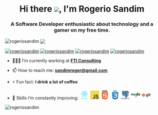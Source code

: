 <h1 align="center">Hi there <img src="https://raw.githubusercontent.com/kaueMarques/kaueMarques/master/hi.gif" width="30px">, I'm Rogerio Sandim</h1>
<h3 align="center">A Software Developer enthusiastic about technology and a gamer on my free time.</h3>

<p align="left">
<img align="center" src="https://komarev.com/ghpvc/?username=rogeriosandim" alt="rogeriosandim" /> 
<a href="https://github.com/rogeriosandim/?tab=follow"><img align="center"src="https://img.shields.io/github/followers/rogeriosandim?label=Follow&style=social"/></a>
</p>

<p align='left'>
<a href="https://www.linkedin.com/in/rogeriosandim/" target="blank"><img align="center" src="https://cdn.jsdelivr.net/npm/simple-icons@3.0.1/icons/linkedin.svg" alt="rogeriosandim" height="20" width="20"/></a>
<a href="https://www.instagram.com/rogeriosandim_" target="blank"><img align="center" src="https://cdn.jsdelivr.net/npm/simple-icons@3.0.1/icons/instagram.svg" alt="rogeriosandim" height="20" width="20"/></a>
<a href="https://fb.com/rogeriosandim" target="blank"><img align="center" src="https://cdn.jsdelivr.net/npm/simple-icons@3.0.1/icons/facebook.svg" alt="rogeriosandim" height="20" width="20"/></a>
<a href="https://twitter.com/https://twitter.com/rogeriosandim_" target="blank"><img align="center" src="https://cdn.jsdelivr.net/npm/simple-icons@3.0.1/icons/twitter.svg" alt="rogeriosandim" height="20" width="20"/></a>
</p>

- 👨🏻‍💻 I’m currently working at
  **[FTI Consulting](https://www.fticonsulting.com/)**

- 📫 How to reach me: **sandimroger@gmail.com**

- ⚡ Fun fact: **I drink a lot of coffee**

- 🚀 Skills I’m constantly improving:
  <img src="https://raw.githubusercontent.com/devicons/devicon/master/icons/react/react-original-wordmark.svg" alt="react" width="30" height="30"/>
  <img src="https://raw.githubusercontent.com/devicons/devicon/master/icons/javascript/javascript-original.svg" alt="javascript" width="30" height="30"/>
  <img src="https://raw.githubusercontent.com/devicons/devicon/master/icons/html5/html5-original-wordmark.svg" alt="html5" width="30" height="30"/>
  <img src="https://raw.githubusercontent.com/devicons/devicon/master/icons/css3/css3-plain-wordmark.svg" alt="css3" width="30" height="30"/>
  <img src="https://raw.githubusercontent.com/devicons/devicon/master/icons/postgresql/postgresql-original-wordmark.svg" alt="postgresql" width="30" height="30"/>
  <img src="https://raw.githubusercontent.com/devicons/devicon/master/icons/nodejs/nodejs-original-wordmark.svg" alt="nodejs" width="30" height="30"/>
  <img src="https://raw.githubusercontent.com/devicons/devicon/master/icons/git/git-original-wordmark.svg" alt="nodejs" width="30" height="30"/>

<p align="left">
<img src="https://github-readme-stats.vercel.app/api?username=rogeriosandim&show_icons=true" alt="rogeriosandim"/>
</p>
